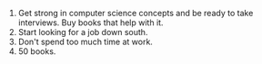 1. Get strong in computer science concepts and be ready to take interviews. Buy books that help with it.
1. Start looking for a job down south.
1. Don't spend too much time at work.
1. 50 books.
